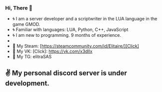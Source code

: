 ### Hi, There 👋

- 🌀 I am a server developer and a scriptwriter in the LUA language in the game GMOD.
- 🌀 Familiar with languages: LUA, Python, C++, JavaScript
- 🌀 I am new to programming. 9 months of experience.
- 
- 🔸 My Steam: [https://steamcommunity.com/id/Elitaire/][Click] 
- 🔸 My VK: [Click]: https://vk.com/x3dllx
- 🔸 My TG: elitraSAS

## ✌ My personal discord server is under development.
